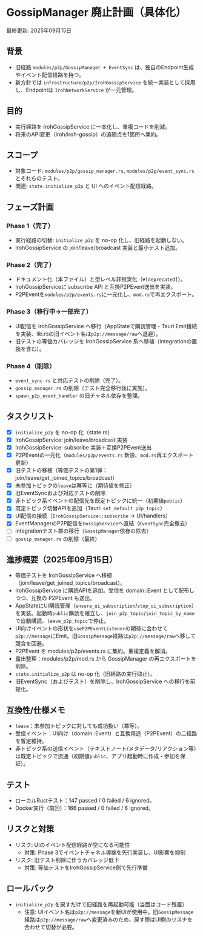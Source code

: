 # GossipManager 廃止計画（具体化）

最終更新: 2025年09月15日

## 背景
- 旧経路 `modules/p2p/GossipManager + EventSync` は、独自のEndpoint生成やイベント配信経路を持つ。
- 新方針では `infrastructure/p2p/IrohGossipService` を統一実装として採用し、Endpointは `IrohNetworkService` が一元管理。

## 目的
- 実行経路を IrohGossipService に一本化し、重複コードを削減。
- 将来のAPI変更（iroh/iroh-gossip）の追随点を1箇所へ集約。

## スコープ
- 対象コード: `modules/p2p/gossip_manager.rs`, `modules/p2p/event_sync.rs` とそれらのテスト。
- 関連: `state.initialize_p2p` と UI へのイベント配信経路。

## フェーズ計画
### Phase 1（完了）
- 実行経路の切替: `initialize_p2p` を no-op 化し、旧経路を起動しない。
- IrohGossipService の join/leave/broadcast 実装と最小テスト追加。

### Phase 2（完了）
- ドキュメント化（本ファイル）と型レベル非推奨化（`#[deprecated]`）。
- IrohGossipServiceに subscribe API と互換P2PEvent送出を実装。
- P2PEventを`modules/p2p/events.rs`に一元化し、`mod.rs`で再エクスポート。

### Phase 3（移行中→一部完了）
- UI配信を IrohGossipService へ移行（AppStateで購読管理・Tauri Emit接続を実装、lib.rsの旧イベント名は`p2p://message/raw`へ退避）。
- 旧テストの等価カバレッジを IrohGossipService 系へ移植（integrationの置換を含む）。

### Phase 4（削除）
- `event_sync.rs` と対応テストの削除（完了）。
- `gossip_manager.rs` の削除（テスト完全移行後に実施）。
- `spawn_p2p_event_handler` の旧チャネル依存を整理。

## タスクリスト
- [x] `initialize_p2p` を no-op 化（state.rs）
- [x] IrohGossipService: join/leave/broadcast 実装
- [x] IrohGossipService: subscribe 実装＋互換P2PEvent送出
- [x] P2PEventの一元化（`modules/p2p/events.rs` 新設、`mod.rs`再エクスポート更新）
- [x] 旧テストの移植（等価テストの第1弾：join/leave/get_joined_topics/broadcast）
- [x] 未参加トピックの`leave`は冪等に（期待値を修正）
- [x] 旧EventSyncおよび対応テストの削除
- [x] 非トピック系イベントの配信先を既定トピックに統一（初期値`public`）
- [x] 既定トピック切替APIを追加（Tauri: `set_default_p2p_topic`）
- [x] UI配信の接続（`IrohGossipService::subscribe` → UI/handlers）
- [x] EventManagerのP2P配信を`GossipService`へ直結（`EventSync`完全撤去）
- [ ] integrationテスト群の移行（`GossipManager`依存の除去）
- [ ] `gossip_manager.rs` の削除（最終）

## 進捗概要（2025年09月15日）
- 等価テストを IrohGossipService へ移植（join/leave/get_joined_topics/broadcast）。
- IrohGossipService に購読APIを追加。受信を domain::Event として配布しつつ、互換の P2PEvent も送出。
- AppStateにUI購読管理（`ensure_ui_subscription`/`stop_ui_subscription`）を実装。起動時`public`購読を確立し、`join_p2p_topic`/`join_topic_by_name`で自動購読、`leave_p2p_topic`で停止。
- UI向けイベントの形状を`useP2PEventListener`の期待に合わせて`p2p://message`にEmit。旧`GossipMessage`経路は`p2p://message/raw`へ移して競合を回避。
- P2PEvent を modules/p2p/events.rs に集約。重複定義を解消。
- 露出整理：modules/p2p/mod.rs から GossipManager の再エクスポートを削除。
- `state.initialize_p2p` は no-op 化（旧経路の実行抑止）。
- 旧EventSync（およびテスト）を削除し、IrohGossipService への移行を前提化。

## 互換性/仕様メモ
- `leave`：未参加トピックに対しても成功扱い（冪等）。
- 受信イベント：UI向け（domain::Event）と互換用途（P2PEvent）の二経路を暫定維持。
- 非トピック系の送信イベント（テキストノート/メタデータ/リアクション等）は既定トピックで流通（初期値`public`、アプリ起動時に作成・参加を保証）。

## テスト
- ローカルRustテスト：147 passed / 0 failed / 6 ignored。
- Docker実行（前回）：166 passed / 0 failed / 6 ignored。

## リスクと対策
- リスク: UIのイベント配信経路が空になる可能性
  - 対策: Phase 3でイベントチャネル導線を先行実装し、UI影響を抑制
- リスク: 旧テスト削除に伴うカバレッジ低下
  - 対策: 等価テストをIrohGossipService側で先行準備

## ロールバック
- `initialize_p2p` を戻すだけで旧経路を再起動可能（当面はコード残置）
  - 注意: UIイベント名は`p2p://message`を新UIが使用中。旧`GossipMessage`経路は`p2p://message/raw`へ変更済みのため、戻す際はUI側のリスナを合わせて切替が必要。
